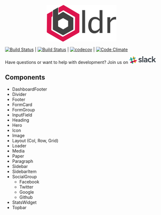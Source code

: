<p align="center"><img src="/docs/assets/logo-small.png"></p>

[![Build Status](https://drone.boldr.io/api/badges/boldr/boldr-ui/status.svg)](https://drone.boldr.io/boldr/boldr-ui) |
[![Build Status](https://travis-ci.org/boldr/boldr-ui.svg?branch=master)](https://travis-ci.org/boldr/boldr-ui) |  [![codecov](https://codecov.io/gh/boldr/boldr-ui/branch/master/graph/badge.svg)](https://codecov.io/gh/boldr/boldr-ui) |  [![Code Climate](https://codeclimate.com/github/boldr/boldr-ui/badges/gpa.svg)](https://codeclimate.com/github/boldr/boldr-ui)


Have questions or want to help with development? Join us on <a href="https://slack.boldr.io" target="blank"><img src="/docs/assets/slack-logo.png" height="25" /></a>


## Components
- DashboardFooter
- Divider
- Footer
- FormCard
- FormGroup
- InputField
- Heading
- Hero
- Icon
- Image
- Layout (Col, Row, Grid)
- Loader
- Media
- Paper
- Paragraph
- Sidebar
- SidebarItem
- SocialGroup 
  - Facebook
  - Twitter
  - Google
  - Github
- StatsWidget
- Topbar
